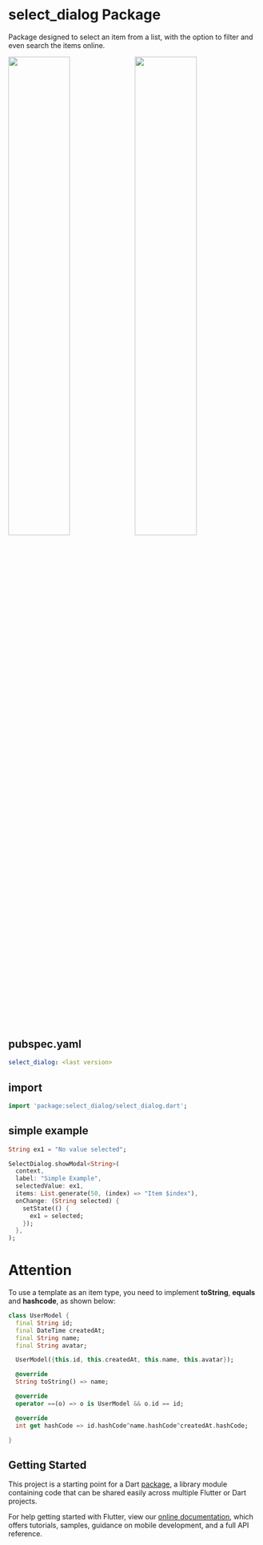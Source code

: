 # select_dialog Package

Package designed to select an item from a list, with the option to filter and even search the items online.

<img src="https://github.com/davidsdearaujo/select_dialog/blob/master/screenshots/Screenshot_1.png?raw=true" width="49.5%" /> <img src="https://github.com/davidsdearaujo/select_dialog/blob/master/screenshots/Screenshot_2.png?raw=true" width="49.5%" />

## pubspec.yaml
```yaml
select_dialog: <last version>
```

## import
```dart
import 'package:select_dialog/select_dialog.dart';
```

## simple example
```dart
String ex1 = "No value selected";

SelectDialog.showModal<String>(
  context,
  label: "Simple Example",
  selectedValue: ex1,
  items: List.generate(50, (index) => "Item $index"),
  onChange: (String selected) {
    setState(() {
      ex1 = selected;
    });
  },
);
```


# Attention
To use a template as an item type, you need to implement **toString**, **equals** and **hashcode**, as shown below:

```dart
class UserModel {
  final String id;
  final DateTime createdAt;
  final String name;
  final String avatar;

  UserModel({this.id, this.createdAt, this.name, this.avatar});

  @override
  String toString() => name;

  @override
  operator ==(o) => o is UserModel && o.id == id;

  @override
  int get hashCode => id.hashCode^name.hashCode^createdAt.hashCode;

}
```


## Getting Started

This project is a starting point for a Dart
[package](https://flutter.dev/developing-packages/),
a library module containing code that can be shared easily across
multiple Flutter or Dart projects.

For help getting started with Flutter, view our 
[online documentation](https://flutter.dev/docs), which offers tutorials, 
samples, guidance on mobile development, and a full API reference.
